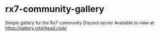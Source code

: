 # rx7-community-gallery
Simple gallery for the Rx7 community Discord server
Available to view at: https://gallery.rotorhead.club/
